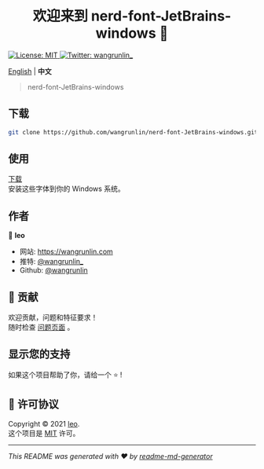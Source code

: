 <h1 align="center">欢迎来到 nerd-font-JetBrains-windows 👋</h1>
<p>
  <a href="LICENSE" target="_blank">
    <img alt="License: MIT" src="https://img.shields.io/badge/License-MIT-yellow.svg?style=for-the-badge" />
  </a>
  <a href="https://twitter.com/wangrunlin_" target="_blank">
    <img alt="Twitter: wangrunlin_" src="https://img.shields.io/twitter/follow/wangrunlin_?logo=x&style=for-the-badge&color=ffffaf&labelColor=262626" />
  </a>
</p>

[English](README.md) | **中文**

> nerd-font-JetBrains-windows

## 下载

```sh
git clone https://github.com/wangrunlin/nerd-font-JetBrains-windows.git
```

## 使用

[下载](https://github.com/wangrunlin/nerd-font-JetBrains-windows/releases)  
安装这些字体到你的 Windows 系统。

## 作者

👤 **leo**

* 网站: https://wangrunlin.com
* 推特: [@wangrunlin_](https://twitter.com/wangrunlin_)
* Github: [@wangrunlin](https://github.com/wangrunlin)

## 🤝 贡献

欢迎贡献，问题和特征要求！<br />随时检查 [问题页面](https://github.com/wangrunlin/nerd-font-JetBrains-windows/issues) 。

## 显示您的支持

如果这个项目帮助了你，请给一个 ⭐️ !

## 📝 许可协议

Copyright © 2021 [leo](https://github.com/wangrunlin).<br />
这个项目是 [MIT](LICENSE) 许可。

***
_This README was generated with ❤️ by [readme-md-generator](https://github.com/kefranabg/readme-md-generator)_
